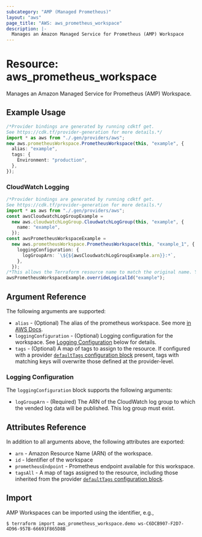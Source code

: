 ```yaml
---
subcategory: "AMP (Managed Prometheus)"
layout: "aws"
page_title: "AWS: aws_prometheus_workspace"
description: |-
  Manages an Amazon Managed Service for Prometheus (AMP) Workspace
---
```


# Resource: aws\_prometheus\_workspace

Manages an Amazon Managed Service for Prometheus (AMP) Workspace.

## Example Usage

```typescript
/*Provider bindings are generated by running cdktf get.
See https://cdk.tf/provider-generation for more details.*/
import * as aws from "./.gen/providers/aws";
new aws.prometheusWorkspace.PrometheusWorkspace(this, "example", {
  alias: "example",
  tags: {
    Environment: "production",
  },
});

```

### CloudWatch Logging

```typescript
/*Provider bindings are generated by running cdktf get.
See https://cdk.tf/provider-generation for more details.*/
import * as aws from "./.gen/providers/aws";
const awsCloudwatchLogGroupExample =
  new aws.cloudwatchLogGroup.CloudwatchLogGroup(this, "example", {
    name: "example",
  });
const awsPrometheusWorkspaceExample =
  new aws.prometheusWorkspace.PrometheusWorkspace(this, "example_1", {
    loggingConfiguration: {
      logGroupArn: `\${${awsCloudwatchLogGroupExample.arn}}:*`,
    },
  });
/*This allows the Terraform resource name to match the original name. You can remove the call if you don't need them to match.*/
awsPrometheusWorkspaceExample.overrideLogicalId("example");

```

## Argument Reference

The following arguments are supported:

* `alias` - (Optional) The alias of the prometheus workspace. See more [in AWS Docs](https://docs.aws.amazon.com/prometheus/latest/userguide/AMP-onboard-create-workspace.html).
* `loggingConfiguration` - (Optional) Logging configuration for the workspace. See [Logging Configuration](#logging-configuration) below for details.
* `tags` - (Optional) A map of tags to assign to the resource. If configured with a provider [`defaultTags` configuration block](https://registry.terraform.io/providers/hashicorp/aws/latest/docs#default_tags-configuration-block) present, tags with matching keys will overwrite those defined at the provider-level.

### Logging Configuration

The `loggingConfiguration` block supports the following arguments:

* `logGroupArn` - (Required) The ARN of the CloudWatch log group to which the vended log data will be published. This log group must exist.

## Attributes Reference

In addition to all arguments above, the following attributes are exported:

* `arn` - Amazon Resource Name (ARN) of the workspace.
* `id` - Identifier of the workspace
* `prometheusEndpoint` - Prometheus endpoint available for this workspace.
* `tagsAll` - A map of tags assigned to the resource, including those inherited from the provider [`defaultTags` configuration block](https://registry.terraform.io/providers/hashicorp/aws/latest/docs#default_tags-configuration-block).

## Import

AMP Workspaces can be imported using the identifier, e.g.,

```console
$ terraform import aws_prometheus_workspace.demo ws-C6DCB907-F2D7-4D96-957B-66691F865D8B
```
